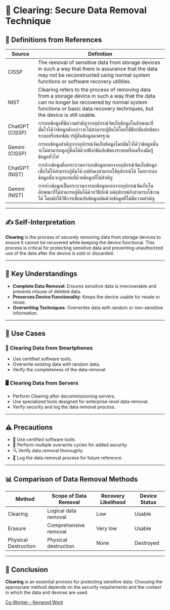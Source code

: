# 🔐 Clearing: Secure Data Removal Technique

## 📘 Definitions from References

| Source          | Definition |
|-----------------|------------|
| CISSP           | The removal of sensitive data from storage devices in such a way that there is assurance that the data may not be reconstructed using normal system functions or software recovery utilities. |
| NIST            | Clearing refers to the process of removing data from a storage device in such a way that the data can no longer be recovered by normal system functions or basic data recovery techniques, but the device is still usable. |
| ChatGPT (CISSP) | การลบข้อมูลที่มีความสำคัญจากอุปกรณ์จัดเก็บข้อมูลในลักษณะที่มั่นใจได้ว่าข้อมูลดังกล่าวจะไม่สามารถกู้คืนได้โดยใช้ฟังก์ชันปกติของระบบหรือซอฟต์แวร์กู้คืนข้อมูลมาตรฐาน |
| Gemini (CISSP)  | การลบข้อมูลสำคัญจากอุปกรณ์จัดเก็บข้อมูลโดยมั่นใจได้ว่าข้อมูลนั้นจะไม่สามารถถูกกู้คืนได้ด้วยฟังก์ชันปกติของระบบหรือเครื่องมือกู้ข้อมูลทั่วไป |
| ChatGPT (NIST)  | การล้างข้อมูลคือกระบวนการลบข้อมูลออกจากอุปกรณ์จัดเก็บข้อมูลเพื่อไม่ให้สามารถกู้คืนได้ แต่ยังคงสามารถใช้อุปกรณ์ได้ โดยการลบข้อมูลนั้นจะถูกแทนที่ด้วยข้อมูลที่ไม่สำคัญ |
| Gemini (NIST)   | การล้างข้อมูลเป็นกระบวนการลบข้อมูลออกจากอุปกรณ์จัดเก็บในลักษณะที่ไม่สามารถกู้คืนได้ด้วยวิธีปกติ แต่อุปกรณ์ยังสามารถใช้งานได้ โดยมักใช้วิธีการเขียนทับข้อมูลเดิมด้วยข้อมูลที่ไม่มีความสำคัญ |

---

## ✍️ Self-Interpretation

**Clearing** is the process of securely removing data from storage devices to ensure it cannot be recovered while keeping the device functional. This process is critical for protecting sensitive data and preventing unauthorized use of the data after the device is sold or discarded.

---

## 💯 Key Understandings

- **Complete Data Removal**: Ensures sensitive data is irrecoverable and prevents misuse of deleted data.
- **Preserves Device Functionality**: Keeps the device usable for resale or reuse.
- **Overwriting Techniques**: Overwrites data with random or non-sensitive information.

---

## 🚀 Use Cases

### 📱 Clearing Data from Smartphones

- Use certified software tools.
- Overwrite existing data with random data.
- Verify the completeness of the data removal.

### 🖥️ Clearing Data from Servers

- Perform Clearing after decommissioning servers.
- Use specialized tools designed for enterprise-level data removal.
- Verify security and log the data removal process.

---

## ⚠️ Precautions

- 🔑 Use certified software tools.
- 🔄 Perform multiple overwrite cycles for added security.
- 🔍 Verify data removal thoroughly.
- 📝 Log the data removal process for future reference.

---

## 📊 Comparison of Data Removal Methods

| Method              | Scope of Data Removal  | Recovery Likelihood | Device Status |
|---------------------|------------------------|---------------------|---------------|
| Clearing            | Logical data removal   | Low                 | Usable        |
| Erasure             | Comprehensive removal  | Very low            | Usable        |
| Physical Destruction| Physical destruction   | None                | Destroyed     |

---

## 🏁 Conclusion

**Clearing** is an essential process for protecting sensitive data. Choosing the appropriate method depends on the security requirements and the context in which the data and devices are used.

[Co-Worker - Keyword Work](https://isnname.github.io/clearing.html)

